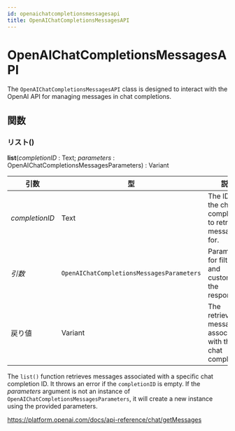 ```yaml
---
id: openaichatcompletionsmessagesapi
title: OpenAIChatCompletionsMessagesAPI
---
```


# OpenAIChatCompletionsMessagesAPI

The `OpenAIChatCompletionsMessagesAPI` class is designed to interact with the OpenAI API for managing messages in chat completions.

## 関数

### リスト()

**list**(*completionID* : Text; *parameters* : OpenAIChatCompletionsMessagesParameters) : Variant

| 引数             | 型                                         | 説明                                                                          |
| -------------- | ----------------------------------------- | --------------------------------------------------------------------------- |
| *completionID* | Text                                      | The ID of the chat completion to retrieve messages for.     |
| *引数*           | `OpenAIChatCompletionsMessagesParameters` | Parameters for filtering and customizing the response.      |
| 戻り値            | Variant                                   | The retrieved messages associated with the chat completion. |

The `list()` function retrieves messages associated with a specific chat completion ID. It throws an error if the `completionID` is empty. If the *parameters* argument is not an instance of `OpenAIChatCompletionsMessagesParameters`, it will create a new instance using the provided parameters.

https://platform.openai.com/docs/api-reference/chat/getMessages
